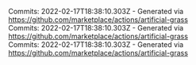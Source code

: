 Commits: 2022-02-17T18:38:10.303Z - Generated via https://github.com/marketplace/actions/artificial-grass
<br>
Commits: 2022-02-17T18:38:10.303Z - Generated via https://github.com/marketplace/actions/artificial-grass
<br>
Commits: 2022-02-17T18:38:10.303Z - Generated via https://github.com/marketplace/actions/artificial-grass
<br>
